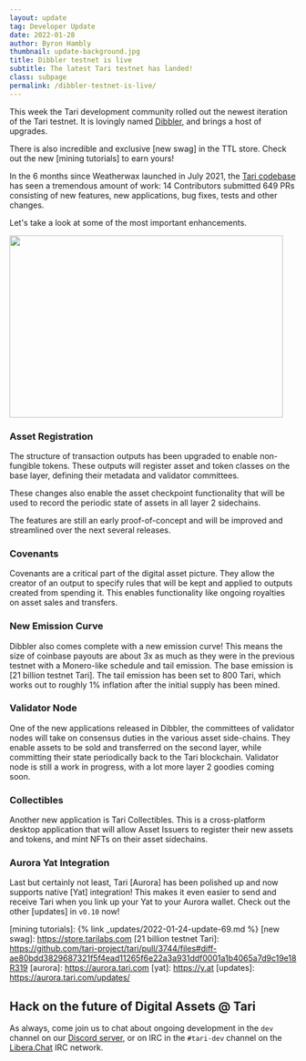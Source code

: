 ```yaml
---
layout: update
tag: Developer Update
date: 2022-01-28
author: Byron Hambly
thumbnail: update-background.jpg
title: Dibbler testnet is live
subtitle: The latest Tari testnet has landed!
class: subpage
permalink: /dibbler-testnet-is-live/
---
```


This week the Tari development community rolled out the newest iteration of the Tari testnet. It is lovingly named [Dibbler], and brings a host of upgrades.

There is also incredible and exclusive [new swag] in the TTL store. Check out the new [mining tutorials] to earn yours!

In the 6 months since Weatherwax launched in July 2021, the [Tari codebase] has seen a tremendous amount of work: 14 Contributors submitted 649 PRs consisting of new features, new applications, bug fixes, tests and other changes.

Let's take a look at some of the most important enhancements.

<img src="https://media3.giphy.com/media/a8GOUGGMCOSIM/giphy.gif?cid=790b76118ee8d75a5752df26277d14888d8f633dc776efb3&rid=giphy.gif&ct=g" width="480" height="320">

### Asset Registration

The structure of transaction outputs has been upgraded to enable non-fungible tokens. These outputs will register asset and token classes on the base layer, defining their metadata and validator committees.

These changes also enable the asset checkpoint functionality that will be used to record the periodic state of assets in all layer 2 sidechains.

The features are still an early proof-of-concept and will be improved and streamlined over the next several releases.
### Covenants

Covenants are a critical part of the digital asset picture. They allow the creator of an output to specify rules that will be kept and applied to outputs created from spending it. This enables functionality like ongoing royalties on asset sales and transfers.

### New Emission Curve

Dibbler also comes complete with a new emission curve! This means the size of coinbase payouts are about 3x as much as they were in the previous testnet with a Monero-like schedule and tail emission. The base emission is [21 billion testnet Tari]. The tail emission has been set to 800 Tari, which works out to roughly 1% inflation after the initial supply has been mined.

### Validator Node

One of the new applications released in Dibbler, the committees of validator nodes will take on consensus duties in the various asset side-chains. They enable assets to be sold and transferred on the second layer, while committing their state periodically back to the Tari blockchain. Validator node is still a work in progress, with a lot more layer 2 goodies coming soon.

### Collectibles

Another new application is Tari Collectibles. This is a cross-platform desktop application that will allow Asset Issuers to register their new assets and tokens, and mint NFTs on their asset sidechains.

### Aurora Yat Integration

Last but certainly not least, Tari [Aurora] has been polished up and now supports native [Yat] integration! This makes it even easier to send and receive Tari when you link up your Yat to your Aurora wallet. Check out the other [updates] in `v0.10` now!

[dibbler]: https://discworld.fandom.com/wiki/Cut-Me-Own-Throat_Dibbler
[tari codebase]: https://github.com/tari-project/tari
[mining tutorials]: {% link _updates/2022-01-24-update-69.md %}
[new swag]: https://store.tarilabs.com
[21 billion testnet Tari]: https://github.com/tari-project/tari/pull/3744/files#diff-ae80bdd3829687321f5f4ead11265f6e22a3a931ddf0001a1b4065a7d9c19e18R319
[aurora]: https://aurora.tari.com
[yat]: https://y.at
[updates]: https://aurora.tari.com/updates/

## Hack on the future of Digital Assets @ Tari

As always, come join us to chat about ongoing development in the `dev` channel on our [Discord server], or on IRC in the `#tari-dev` channel on the [Libera.Chat] IRC network.

[discord server]: https://discord.gg/q3Sfzb8S2V
[libera.chat]: https://libera.chat
[telegram]: https://t.me/tariproject
